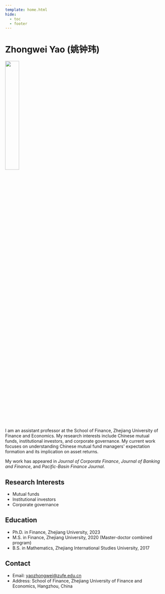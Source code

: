 ```yaml
---
template: home.html
hide:
  - toc
  - footer
---
```


# Zhongwei Yao (姚钟玮)

<img id="hide-on-large" src="/images/zhongweiyao.jpg" width="30%">

I am an assistant professor at the School of Finance, Zhejiang University of Finance and Economics. My research interests include Chinese mutual funds, institutional investors, and corporate governance. My current work focuses on understanding Chinese mutual fund managers' expectation formation and its implication on asset returns.

My work has appeared in _Journal of Corporate Finance_, _Journal of Banking and Finance_, and _Pacific-Basin Finance Journal_.

Research Interests
------

- Mutual funds
- Institutional investors
- Corporate governance

## Education

* Ph.D. in Finance, Zhejiang University, 2023 
* M.S. in Finance, Zhejiang University, 2020 (Master-doctor combined program)
* B.S. in Mathematics, Zhejiang International Studies University, 2017

## Contact

- Email: [yaozhongwei@zufe.edu.cn](mailto:yaozhongwei@zufe.edu.cn)
- Address: School of Finance, Zhejiang University of Finance and Economics, Hangzhou, China
